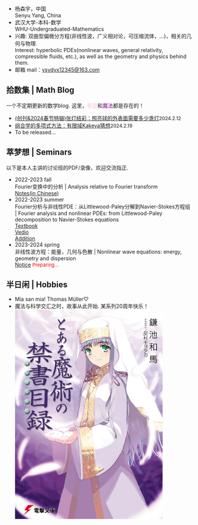 <style>
.bjimg{
  position: fixed;
  top: 0;
  left: 0;
  width:100%;
height:100%;
min-width: 1000px;
z-index:-10;
zoom: 1;
  background-image: url(https://wallpapercave.com/wp/wp2350843.png);
  background-repeat: no-repeat;
  background-size: contain;
  background-position: center 0;
  opacity: 0.3;
  }
</style>
<head>
    <script src="https://cdn.mathjax.org/mathjax/latest/MathJax.js?config=TeX-AMS-MML_HTMLorMML" type="text/javascript"></script>
    <script type="text/x-mathjax-config">
        MathJax.Hub.Config({
            tex2jax: {
            skipTags: ['script', 'noscript', 'style', 'textarea', 'pre'],
            inlineMath: [['$','$']]
            }
        });
    </script>
</head>
<div class="bjimg"></div>

- 杨森宇，中国<br/>
  Senyu Yang, China
- 武汉大学-本科-数学<br/>
  WHU-Undergraduated-Mathematics
- 兴趣: 双曲型偏微分方程(非线性波，广义相对论，可压缩流体，...)，相关的几何与物理.<br/>
  Interest: hyperbolic PDEs(nonlinear waves, general relativity, compressible fluids, etc.), as well as the geometry and physics behind them.
- 邮箱 mail：ysydyx12345@163.com

## 拾数集 | Math Blog

一个不定期更新的数学blog. 这里，<font color="Pink">奇迹</font>和<font color="Purple">魔法</font>都是存在的！

- [(创刊&2024春节特辑)张灯结彩：照亮球的外表面需要多少盏灯](https://SenyuYangPDELearner.github.io/blog1/)<font size="2">2024.2.12</font> <br/>
- [组合学的多项式方法：有限域Kakeya猜想](https://SenyuYangPDELearner.github.io/blog2/)<font size="2">2024.2.19</font> <br/>
- To be released...

## 萃梦想 | Seminars

以下是本人主讲的讨论班的PDF/录像，欢迎交流指正.

- 2022-2023 fall<br/>
  Fourier变换中的分析 | Analysis relative to Fourier transform<br/>
  [Notes(in Chinese)](https://maths.whu.edu.cn/__local/8/3A/29/E666F656D3A1BB0F6CC873EAA90_780F196C_17408F.pdf)<br/>
- 2022-2023 summer<br/>
  Fourier分析与非线性PDE：从Littlewood-Paley分解到Navier-Stokes方程组 | Fourier analysis and nonlinear PDEs: from Littlewood-Paley 
  decomposition to Navier-Stokes equations<br/>
   [Textbook](https://perso.math.u-pem.fr/danchin.raphael/cours/courschine.pdf)<br/>
   [Vedio](https://space.bilibili.com/693415657/channel/collectiondetail?sid=1755542)<br/>
   [Addition](https://www.bilibili.com/read/cv27084665/)
- 2023-2024 spring<br/>
   非线性波方程：能量，几何与色散 | Nonlinear wave equations: energy, geometry and dispersion<br/>
   [Notice](https://raw.githubusercontent.com/SenyuYangPDELearner/SenyuYangPDELearner.github.io/main/images/WHU2024seminar.pdf)    <font size="2" color="red">Preparing...</font>

## 半日闲 | Hobbies
- Mia san mia! Thomas Müller♡
- 魔法与科学交汇之时，故事从此开始. 某系列20周年快乐！<br/>
  <img width="400" src="https://raw.githubusercontent.com/SenyuYangPDELearner/SenyuYangPDELearner.github.io/main/images/Novel1.jpg">
